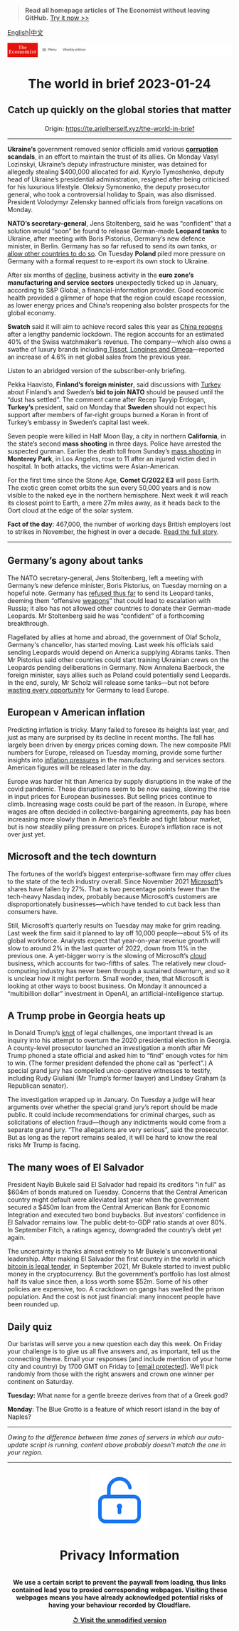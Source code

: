 > **Read all homepage articles of The Economist without leaving GitHub.** [Try it now >>](https://arielherself.github.io/te)

[English](https://github.com/arielherself/espresso/blob/main/README.md)|[中文](https://github-com.translate.goog/arielherself/espresso/blob/main/README.md?_x_tr_sl=en&_x_tr_tl=zh-CN&_x_tr_hl=zh-CN&_x_tr_pto=wapp)



![The Economist](menubar.png)

# <p align="center">The world in brief 2023-01-24</p>

## <p align="center">Catch up quickly on the global stories that matter</p>

<p align="center">Origin: <a href="https://te.arielherself.xyz/the-world-in-brief">https://te.arielherself.xyz/the-world-in-brief</a><hr>

<strong>Ukraine’s </strong>government removed senior officials amid various [<strong>corruption</strong>](https://te.arielherself.xyz/international/2022/11/08/donors-are-already-mulling-a-marshall-plan-for-ukraine)<strong> scandals</strong>, in an effort to maintain the trust of its allies. On Monday Vasyl Lozinskyi, Ukraine’s deputy infrastructure minister, was detained for allegedly stealing $400,000 allocated for aid. Kyrylo Tymoshenko, deputy head of Ukraine’s presidential administration, resigned after being criticised for his luxurious lifestyle. Oleksiy Symonenko, the deputy prosecutor general, who took a controversial holiday to Spain, was also dismissed. President Volodymyr Zelensky banned officials from foreign vacations on Monday.

<strong>NATO’s secretary-general</strong>, Jens Stoltenberg, said he was “confident” that a solution would “soon” be found to release German-made<strong> Leopard tanks</strong> to Ukraine, after meeting with Boris Pistorius, Germany’s new defence minister, in Berlin. Germany has so far refused to send its own tanks, or [allow other countries to do so](https://te.arielherself.xyz/europe/2023/01/20/a-meeting-in-germany-approves-more-arms-for-ukraine-but-no-leopard-tanks). On Tuesday <strong>Poland </strong>piled more pressure on Germany with a formal request to re-export its own stock to Ukraine. 

After six months of [decline](https://te.arielherself.xyz/finance-and-economics/2022/08/31/europe-is-heading-for-recession-how-bad-will-it-be), business activity in the <strong>euro zone’s manufacturing and service sectors</strong> unexpectedly ticked up in January, according to S&amp;P Global, a financial-information provider. Good economic health provided a glimmer of hope that the region could escape recession, as lower energy prices and China’s reopening also bolster prospects for the global economy.

<strong>Swatch</strong> said it will aim to achieve record sales this year as [China reopens](https://te.arielherself.xyz/leaders/2023/01/05/how-chinas-reopening-will-disrupt-the-world-economy) after a lengthy pandemic lockdown. The region accounts for an estimated 40% of the Swiss watchmaker’s revenue. The company—which also owns a swathe of luxury brands including[ Tissot, Longines and Omega](https://www.businesstimes.com.sg/companies-markets/swatch-upbeat-after-china-ends-zero-covid-policy)—reported an increase of 4.6% in net global sales from the previous year.

Listen to an abridged version of the subscriber-only briefing.

Pekka Haavisto, <strong>Finland’s foreign minister</strong>, said discussions with [Turkey](https://te.arielherself.xyz/special-report/2023/01/16/turkey-has-a-newly-confrontational-foreign-policy) about Finland’s and Sweden’s <strong>bid to join NATO </strong>should be paused until the “dust has settled”. The comment came after Recep Tayyip Erdogan,<strong> Turkey’s </strong>president, said on Monday that <strong>Sweden</strong> should not expect his support after members of far-right groups burned a Koran in front of Turkey’s embassy in Sweden’s capital last week.

Seven people were killed in Half Moon Bay, a city in northern <strong>California</strong>, in the state’s second <strong>mass shooting</strong> in three days. Police have arrested the suspected gunman. Earlier the death toll from Sunday’s [mass shooting](https://te.arielherself.xyz/special-report/2022/09/12/how-to-stop-the-killing) in <strong>Monterey Park</strong>, in Los Angeles, rose to 11 after an injured victim died in hospital. In both attacks, the victims were Asian-American.

For the first time since the Stone Age, <strong>Comet C/2022 E3</strong> will pass Earth. The exotic green comet orbits the sun every 50,000 years and is now visible to the naked eye in the northern hemisphere. Next week it will reach its closest point to Earth, a mere 27m miles away, as it heads back to the Oort cloud at the edge of the solar system.

<strong>Fact of the day</strong>: 467,000, the number of working days British employers lost to strikes in November, the highest in over a decade. [Read the full story](https://te.arielherself.xyz/britain/2023/01/19/britains-trade-unions-lose-faith-in-the-pay-review-bodies).

----------

## Germany’s agony about tanks

The NATO secretary-general, Jens Stoltenberg, left a meeting with Germany’s new defence minister, Boris Pistorius, on Tuesday morning on a hopeful note. Germany has [refused thus far](https://te.arielherself.xyz/europe/2023/01/20/a-meeting-in-germany-approves-more-arms-for-ukraine-but-no-leopard-tanks) to send its Leopard tanks, deeming them “offensive [weapons](https://te.arielherself.xyz/europe/2023/01/21/apart-from-leopard-tanks-ukraine-is-getting-lots-of-weapons)” that could lead to escalation with Russia; it also has not allowed other countries to donate their German-made Leopards. Mr Stoltenberg said he was “confident” of a forthcoming breakthrough.

Flagellated by allies at home and abroad, the government of Olaf Scholz, Germany&#x27;s chancellor, has started moving. Last week his officials said sending Leopards would depend on America supplying Abrams tanks. Then Mr Pistorius said other countries could start training Ukrainian crews on the Leopards pending deliberations in Germany. Now Annalena Baerbock, the foreign minister, says allies such as Poland could potentially send Leopards. In the end, surely, Mr Scholz will release some tanks—but not before [wasting every opportunity](https://te.arielherself.xyz/europe/2022/04/23/why-olaf-scholz-hesitates-to-send-ukraine-heavy-weapons) for Germany to lead Europe.

## European v American inflation

Predicting inflation is tricky. Many failed to foresee its heights last year, and just as many are surprised by its decline in recent months. The fall has largely been driven by energy prices coming down. The new composite PMI numbers for Europe, released on Tuesday morning, provide some further insights into [inflation pressures](https://te.arielherself.xyz/finance-and-economics/2023/01/19/could-europe-end-up-with-a-worse-inflation-problem-than-america) in the manufacturing and services sectors. American figures will be released later in the day.

Europe was harder hit than America by supply disruptions in the wake of the covid pandemic. Those disruptions seem to be now easing, slowing the rise in input prices for European businesses. But selling prices continue to climb. Increasing wage costs could be part of the reason. In Europe, where wages are often decided in collective-bargaining agreements, pay has been increasing more slowly than in America’s flexible and tight labour market, but is now steadily piling pressure on prices. Europe’s inflation race is not over just yet.

## Microsoft and the tech downturn

The fortunes of the world’s biggest enterprise-software firm may offer clues to the state of the tech industry overall. Since November 2021 [Microsoft](https://te.arielherself.xyz/leaders/2022/12/01/trustbusters-should-let-microsoft-buy-activision-blizzard)’s shares have fallen by 27%. That is two percentage points fewer than the tech-heavy Nasdaq index, probably because Microsoft’s customers are disproportionately businesses⁠—which have tended to cut back less than consumers have. 

Still, Microsoft’s quarterly results on Tuesday may make for grim reading. Last week the firm said it planned to lay off 10,000 people—about 5% of its global workforce. Analysts expect that year-on-year revenue growth will slow to around 2% in the last quarter of 2022, down from 11% in the previous one. A yet-bigger worry is the slowing of Microsoft’s [cloud](https://te.arielherself.xyz/business/2022/08/29/the-cloud-computing-giants-are-vying-to-protect-fat-profits) business, which accounts for two-fifths of sales. The relatively new cloud-computing industry has never been through a sustained downturn, and so it is unclear how it might perform. Small wonder, then, that Microsoft is looking at other ways to boost business. On Monday it announced a “multibillion dollar” investment in OpenAI, an artificial-intelligence startup. 

## A Trump probe in Georgia heats up

In Donald Trump’s [knot](https://te.arielherself.xyz/the-economist-explains/2022/10/05/how-much-legal-jeopardy-is-donald-trump-in) of legal challenges, one important thread is an inquiry into his attempt to overturn the 2020 presidential election in Georgia. A county-level prosecutor launched an investigation a month after Mr Trump phoned a state official and asked him to “find” enough votes for him to win. (The former president defended the phone call as “perfect”.) A special grand jury has compelled unco-operative witnesses to testify, including Rudy Giuliani (Mr Trump’s former lawyer) and Lindsey Graham (a Republican senator).

The investigation wrapped up in January. On Tuesday a judge will hear arguments over whether the special grand jury’s report should be made public. It could include recommendations for criminal charges, such as solicitations of election fraud—though any indictments would come from a separate grand jury. “The allegations are very serious”, said the prosecutor. But as long as the report remains sealed, it will be hard to know the real risks Mr Trump is facing.

## The many woes of El Salvador

President Nayib Bukele said El Salvador had repaid its creditors &quot;in full&quot; as $604m of bonds matured on Tuesday. Concerns that the Central American country might default were alleviated last year when the government secured a $450m loan from the Central American Bank for Economic Integration and executed two bond buybacks. But investors’ confidence in El Salvador remains low. The public debt-to-GDP ratio stands at over 80%. In September Fitch, a ratings agency, downgraded the country’s debt yet again.

The uncertainty is thanks almost entirely to Mr Bukele&#x27;s unconventional leadership. After making El Salvador the first country in the world in which [bitcoin is legal tender](https://te.arielherself.xyz/the-americas/2022/11/17/el-salvadors-bitcoin-experiment-is-not-paying-off), in September 2021, Mr Bukele started to invest public money in the cryptocurrency. But the government’s portfolio has lost almost half its value since then, a loss worth some $52m. Some of his other policies are expensive, too. A crackdown on gangs has swelled the prison population. And the cost is not just financial: many innocent people have been rounded up.

## Daily quiz

Our baristas will serve you a new question each day this week. On Friday your challenge is to give us all five answers and, as important, tell us the connecting theme. Email your responses (and include mention of your home city and country) by 1700 GMT on Friday to [<span class="__cf_email__" data-cfemail="411034283b043231332432322e0124222e2f2e2c2832356f222e2c">[email&#160;protected]</span>](https://mail.google.com/mail/?view=cm&amp;fs=1&amp;tf=1&amp;to=QuizEspresso@te.arielherself.xyz). We’ll pick randomly from those with the right answers and crown one winner per continent on Saturday.

<strong>Tuesday: </strong>What name for a gentle breeze derives from that of a Greek god?

<strong>Monday</strong>: The Blue Grotto is a feature of which resort island in the bay of Naples?

----------

*Owing to the difference between time zones of servers in which our auto-update script is running, content above probably doesn't match the one in your region.*

|<br><div align="center"><img src="unlock.png" /><h1>Privacy Information</h1></div></br>We use a certain script to prevent the paywall from loading, thus links contained lead you to proxied corresponding webpages. Visiting these webpages means you have already acknowledged potential risks of having your behaviour recorded by Cloudflare.<br><br>[&#x21BA; Visit the unmodified version](README.raw.md)<br><br>|
|-----|
